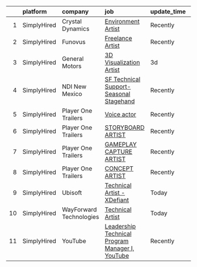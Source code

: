 

|    | platform    | company                 | job                                                                                                                                                          | update_time   | location          |
|---:|:------------|:------------------------|:-------------------------------------------------------------------------------------------------------------------------------------------------------------|:--------------|:------------------|
|  1 | SimplyHired | Crystal Dynamics        | [Environment Artist](https://www.simplyhired.com/job/qdDJqJd-HS6N9AsfcAfAvaJfS6_LGqgcOoGyOVNCb-Pij9y4BkF6Rw?q=technical+artist)                              | Recently      | Austin, TX        |
|  2 | SimplyHired | Funovus                 | [Freelance Artist](https://www.simplyhired.com/job/wucjFvZG2JRNmwrYnLbwDVT3_DRVHLxMd8BzmWlUbytgTfm8cythdg?q=technical+artist)                                | Recently      | Remote            |
|  3 | SimplyHired | General Motors          | [3D Visualization Artist](https://www.simplyhired.com/job/RR725UZvaj7RkDl6y6HCVTQd9d2-69SsMVGlMX385APdwuuCJjXJ8w?q=technical+artist)                         | 3d            | Remote            |
|  4 | SimplyHired | NDI New Mexico          | [SF Technical Support- Seasonal Stagehand](https://www.simplyhired.com/job/pRbTuq6Zf1pDe8jQ-FCh_CdLgxvjxCsDIKMXFSC8t1j2MSgoc8bkRQ?q=technical+artist)        | Recently      | Santa Fe, NM      |
|  5 | SimplyHired | Player One Trailers     | [Voice actor](https://www.simplyhired.com/job/spDD-EJ3TjYBjE8eMRZ9eEmKaVlWQD6z3yRQeU5qhxOkgExTKczNWQ?q=technical+artist)                                     | Recently      | Bellingham, WA    |
|  6 | SimplyHired | Player One Trailers     | [STORYBOARD ARTIST](https://www.simplyhired.com/job/WsM3HESh11erc7gbrwmB9wOuLc4G8EpuzkIDIBZRmQv2tJ5MIdyzZQ?q=technical+artist)                               | Recently      | Bellingham, WA    |
|  7 | SimplyHired | Player One Trailers     | [GAMEPLAY CAPTURE ARTIST](https://www.simplyhired.com/job/HXraHgKIbG6vVLIo2Lf-zxGSaoEreIAl0QAAQLy0mMnX4sTA664D8A?q=technical+artist)                         | Recently      | Bellingham, WA    |
|  8 | SimplyHired | Player One Trailers     | [CONCEPT ARTIST](https://www.simplyhired.com/job/NHSymmraphyw8uHdSkV5Et_VVAdt0q4UIaYh_zD91KukT2nlM8P-Uw?q=technical+artist)                                  | Recently      | Bellingham, WA    |
|  9 | SimplyHired | Ubisoft                 | [Technical Artist - XDefiant](https://www.simplyhired.com/job/K3dmOsybC9EKH-CcrFk6sg8aHcUPcdsWqTmnez4yxq3XWsYoXXZzIw?q=technical+artist)                     | Today         | San Francisco, CA |
| 10 | SimplyHired | WayForward Technologies | [Technical Artist](https://www.simplyhired.com/job/aDo55iLLFAznFZPwfPUs_CH7moCQxBPeH-a7izk0zQRcUGXrvRjqXw?q=technical+artist)                                | Today         | Valencia, CA      |
| 11 | SimplyHired | YouTube                 | [Leadership Technical Program Manager I, YouTube](https://www.simplyhired.com/job/mJh5WgLlj7aHMuGjtfaLPJ7ffydgzQOG7dK0hAtW5dUfwotDGnfGZw?q=technical+artist) | Recently      | Mountain View, CA |